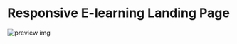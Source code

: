 # Responsive E-learning Landing Page
<!--## [Preview Project](https://luissitoe.github.io/responsive-furniture-website/)
## [Watch it on youtube](https://youtu.be/yS1HYNwioE8) -->

![preview img](/preview.jpg)
